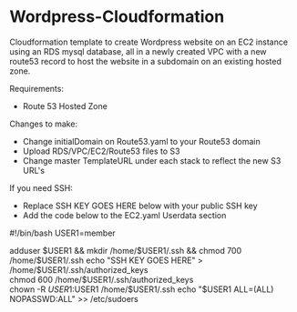 # Wordpress-Cloudformation
Cloudformation template to create Wordpress website on an EC2 instance using an RDS mysql database, all in a newly created VPC with a new route53 record to host the website in a subdomain on an existing hosted zone.



Requirements: 
- Route 53 Hosted Zone

Changes to make: 
- Change initialDomain on Route53.yaml to your Route53 domain
- Upload RDS/VPC/EC2/Route53 files to S3
- Change master TemplateURL under each stack to reflect the new S3 URL's

If you need SSH:
- Replace SSH KEY GOES HERE below with your public SSH key
- Add the code below to the EC2.yaml Userdata section

#!/bin/bash
USER1=member

adduser $USER1 && mkdir /home/$USER1/.ssh && chmod 700 /home/$USER1/.ssh  
echo "SSH KEY GOES HERE" > /home/$USER1/.ssh/authorized_keys  
chmod 600 /home/$USER1/.ssh/authorized_keys  
chown -R $USER1:$USER1 /home/$USER1/.ssh  
echo "$USER1 ALL=(ALL) NOPASSWD:ALL" >> /etc/sudoers  
